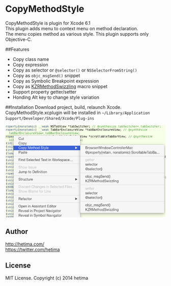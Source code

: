 # CopyMethodStyle

CopyMethodStyle is plugin for Xcode 6.1  
This plugin adds menu to context menu on method declaration.  
The menu copies method as various style.
This plugin supports only Objective-C.

##Features

- Copy class name
- Copy expression
- Copy as selector or `@selector()` or `NSSelectorFromString()`
- Copy as `objc_msgSend()` snippet
- Copy as Symbolic Breakpoint expression
- Copy as [KZRMethodSwizzling](https://github.com/hetima/KZRMethodSwizzling) macro snippet
- Support property getter/setter
- Honding Alt key to change style variation

##Installation
Download project, build, relaunch Xcode.
CopyMethodStyle.xcplugin will be installed in
 `~/Library/Application Support/Developer/Shared/Xcode/Plug-ins`

![screenshot](screenshot.png)

## Author
http://hetima.com/  
https://twitter.com/hetima

## License 
MIT License. Copyright (c) 2014 hetima
